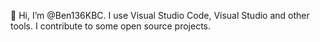 👋 Hi, I’m @Ben136KBC. I use Visual Studio Code, Visual Studio and other tools. I contribute to some open source projects.
